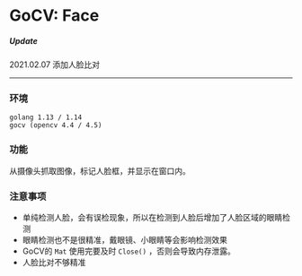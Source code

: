 # GoCV: Face  

##### Update
2021.02.07 添加人脸比对

---

### 环境  
```
golang 1.13 / 1.14
gocv (opencv 4.4 / 4.5)
```

### 功能  
从摄像头抓取图像，标记人脸框，并显示在窗口内。

### 注意事项  
- 单纯检测人脸，会有误检现象，所以在检测到人脸后增加了人脸区域的眼睛检测  
- 眼睛检测也不是很精准，戴眼镜、小眼睛等会影响检测效果  
- GoCV的 ```Mat``` 使用完要及时 ```Close()``` ，否则会导致内存泄露。 
- 人脸比对不够精准 

